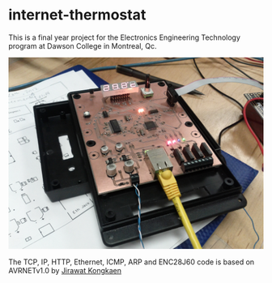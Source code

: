 # internet-thermostat

This is a final year project for the Electronics Engineering Technology program at Dawson College in Montreal, Qc.

![internet-thermostat image](https://raw.githubusercontent.com/francisbergin/internet-thermostat/master/image.jpg)

The TCP, IP, HTTP, Ethernet, ICMP, ARP and ENC28J60 code is based on AVRNETv1.0 by [Jirawat Kongkaen](http://avrportal.com/)


